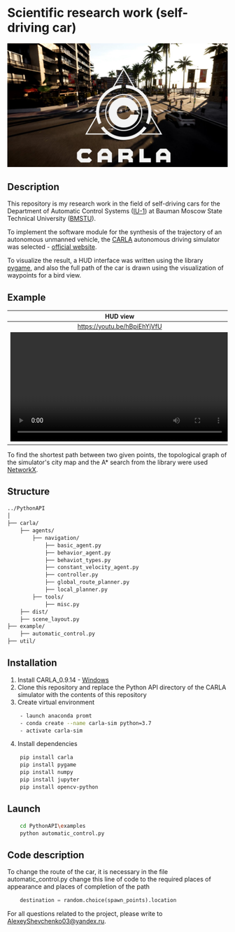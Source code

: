 # Scientific research work (self-driving car)

<p align="center">
  <img src="video/logo.jpg" width="700" title="logo CARLA">
</p>

## Description

This repository is my research work in the field of self-driving cars for the Department of Automatic Control Systems ([IU-1](http://iu1.bmstu.ru/)) at Bauman Moscow State Technical University ([BMSTU](https://bmstu.ru/)).

To implement the software module for the synthesis of the trajectory of an autonomous unmanned vehicle, the [CARLA](https://github.com/carla-simulator/carla) autonomous driving simulator was selected - [official website](https://carla.org/).

To visualize the result, a HUD interface was written using the library [pygame](https://github.com/pygame/pygame), and also the full path of the car is drawn using the visualization of waypoints for a bird view.

## Example

 HUD view                  |      Bird view
:------------------------------:|:-------------------------:
https://youtu.be/hBpiEhYjVfU       | https://youtu.be/n9TGjnB6cDQ
<video src="video/Media1.mp4" width=500>     |  <video src="video/Media2.mp4" width=500>

To find the shortest path between two given points, the topological graph of the simulator's city map and the A* search from the library were used [NetworkX](https://github.com/NetworkX/NetworkX).

## Structure 

```Bash
../PythonAPI
│
├── carla/
    ├── agents/
        ├── navigation/
            ├── basic_agent.py
            ├── behavior_agent.py
            ├── behaviot_types.py
            ├── constant_velocity_agent.py
            ├── controller.py
            ├── global_route_planner.py
            ├── local_planner.py
        ├── tools/
            ├── misc.py 
    ├── dist/
    ├── scene_layout.py
├── example/
    ├── automatic_control.py
├── util/
```

## Installation

1. Install CARLA_0.9.14 - [Windows](https://github.com/carla-simulator/carla/releases/tag/0.9.14)
2. Clone this repository and replace the Python API directory of the CARLA simulator with the contents of this repository
3. Create virtual environment
```Bash
    - launch anaconda promt
    - conda create --name carla-sim python=3.7
    - activate carla-sim
```
4. Install dependencies
```Bash
    pip install carla
    pip install pygame
    pip install numpy
    pip install jupyter
    pip install opencv-python
```

## Launch

```Bash
    cd PythonAPI\examples
    python automatic_control.py
```

## Code description

To change the route of the car, it is necessary in the file automatic_control.py change this line of code to the required places of appearance and places of completion of the path

```Python
    destination = random.choice(spawn_points).location
```

For all questions related to the project, please write to AlexeyShevchenko03@yandex.ru.

